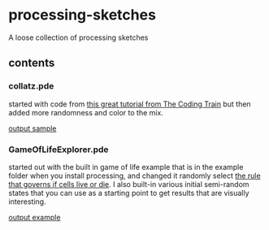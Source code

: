 # processing-sketches
A loose collection of processing sketches

## contents



### collatz.pde

started with code from [this great tutorial from The Coding Train](https://www.youtube.com/watch?v=EYLWxwo1Ed8) but then added more randomness and color to the mix.

[output sample](collatz-000002.png)


### GameOfLifeExplorer.pde 

started out with the built in game of life example that is in the example folder when you install processing, and changed it randomly select [the rule that governs if cells live or die](https://en.wikipedia.org/wiki/Life-like_cellular_automaton). I also built-in various initial semi-random states that you can use as a starting point to get results that are visually interesting.

[output example](Screenshot%202020-11-28%20210425.png)
